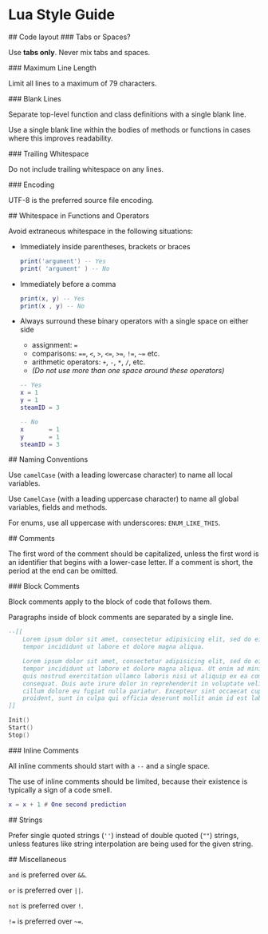 # Lua Style Guide

<a name="code_layout"/>
## Code layout

<a name="tabs_or_spaces"/>
### Tabs or Spaces?

Use **tabs only**. Never mix tabs and spaces.

<a name="maximum_line_length"/>
### Maximum Line Length

Limit all lines to a maximum of 79 characters.

<a name="blank_lines"/>
### Blank Lines

Separate top-level function and class definitions with a single blank line.

Use a single blank line within the bodies of methods or functions in cases where this improves readability.

<a name="trailing_whitespace"/>
### Trailing Whitespace

Do not include trailing whitespace on any lines.

<a name="encoding"/>
### Encoding

UTF-8 is the preferred source file encoding.

<a name="whitespace"/>
## Whitespace in Functions and Operators

Avoid extraneous whitespace in the following situations:

- Immediately inside parentheses, brackets or braces

	```lua
	print('argument') -- Yes
	print( 'argument' ) -- No
	```
- Immediately before a comma

	```lua
	print(x, y) -- Yes
	print(x , y) -- No
	```

- Always surround these binary operators with a single space on either side
	- assignment: `=`
	- comparisons: `==`, `<`, `>`, `<=`, `>=`, `!=`, `~=` etc.
	- arithmetic operators: `+`, `-`, `*`, `/`, etc.
	- _(Do not use more than one space around these operators)_

	```lua
	-- Yes
	x = 1
	y = 1
	steamID = 3

	-- No
	x      	= 1
	y      	= 1
	steamID = 3
	```

<a name="naming"/>
## Naming Conventions

Use `camelCase` (with a leading lowercase character) to name all local variables.

Use `CamelCase` (with a leading uppercase character) to name all global variables, fields and methods.

For enums, use all uppercase with underscores: `ENUM_LIKE_THIS`.

<a name="comments"/>
## Comments

The first word of the comment should be capitalized, unless the first word is an identifier that begins with a lower-case letter.
If a comment is short, the period at the end can be omitted.

<a name="block_comments"/>
### Block Comments

Block comments apply to the block of code that follows them.

Paragraphs inside of block comments are separated by a single line.

```lua
--[[
	Lorem ipsum dolor sit amet, consectetur adipisicing elit, sed do eiusmod
	tempor incididunt ut labore et dolore magna aliqua.

	Lorem ipsum dolor sit amet, consectetur adipisicing elit, sed do eiusmod
	tempor incididunt ut labore et dolore magna aliqua. Ut enim ad minim veniam,
	quis nostrud exercitation ullamco laboris nisi ut aliquip ex ea commodo
	consequat. Duis aute irure dolor in reprehenderit in voluptate velit esse
	cillum dolore eu fugiat nulla pariatur. Excepteur sint occaecat cupidatat non
	proident, sunt in culpa qui officia deserunt mollit anim id est laborum.
]]

Init()
Start()
Stop()
```

<a name="inline_comments"/>
### Inline Comments

All inline comments should start with a `--` and a single space.

The use of inline comments should be limited, because their existence is typically a sign of a code smell.

```lua
x = x + 1 # One second prediction
```

<a name="strings"/>
## Strings

Prefer single quoted strings (`''`) instead of double quoted (`""`) strings, unless features like string interpolation are being used for the given string.

<a name="misc"/>
## Miscellaneous

`and` is preferred over `&&`.

`or` is preferred over `||`.

`not` is preferred over `!`.

`!=` is preferred over `~=`.
